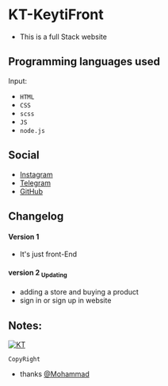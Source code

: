 # KT-KeytiFront
- This is a full Stack website
## Programming languages used
Input:
- `HTML`
- `CSS`
- `scss`
- `JS`
- `node.js`

## Social

-  [Instagram](https://instagram.com/bhrad2006)
-  [Telegram](https://t.me/bhradhashemi)
-  [GitHub](https://pages.github.com/BehradHashemi)

## Changelog
#### Version 1
- It's just front-End
#### version 2 <sub>Updating
  - adding a store and buying a product
- sign in or sign up in website
  
## Notes:
[![KT](https://api.netlify.com/api/v1/badges/0b690706-6f05-4a28-8ae8-216594a0477b/deploy-status)](https://app.netlify.com/sites/keyti-front/deploys)
```
CopyRight
```
  - thanks [@Mohammad](https://github.com/Mohammadsdq)
